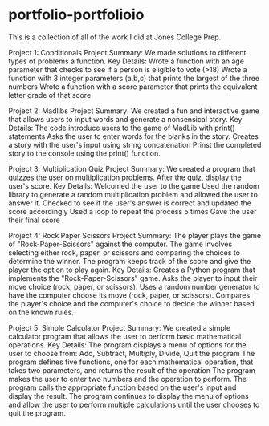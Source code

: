 # portfolio-portfolioio
This is a collection of all of the work I did at Jones College Prep.

Project 1: Conditionals Project
Summary:  We made solutions to different types of problems a function. 
Key Details:
Wrote a function with an age parameter that checks to see if a person is eligible to vote (>18) 
Wrote a function with 3 integer parameters (a,b,c) that prints the largest of the three numbers 
Wrote a function with a score parameter that prints the equivalent letter grade of that score

Project 2: Madlibs Project
Summary: We created a fun and interactive game that allows users to input words and generate a nonsensical story.
Key Details: 
The code introduce users to the game of MadLib with print() statements
Asks the user to enter words for the blanks in the story.
Creates a story with the user's input using string concatenation
Prinst the completed story to the console using the print() function. 

Project 3: Multiplication Quiz Project
Summary: We created a program that quizzes the user on multiplication problems. After the quiz, display the user's score.
Key Details: 
Welcomed the user to the game
Used the random library to generate a random multiplication problem and allowed the user to answer it.
Checked to see if the user's answer is correct and updated the score accordingly
Used a loop to repeat the process 5 times
Gave the user their final score

Project 4: Rock Paper Scissors Project
Summary: The player plays the game of "Rock-Paper-Scissors" against the computer. The game involves selecting either rock, paper, or scissors and comparing the choices to determine the winner. The program keeps track of the score and give the player the option to play again.
Key Details:
Creates a Python program that implements the "Rock-Paper-Scissors" game.
Asks the player to input their move choice (rock, paper, or scissors).
Uses a random number generator to have the computer choose its move (rock, paper, or scissors).
Compares the player's choice and the computer's choice to decide the winner based on the known rules.

Project 5: Simple Calculator Project
Summary: We created a simple calculator program that allows the user to perform basic mathematical operations.
Key Details:
The program displays a menu of options for the user to choose from: Add, Subtract, Multiply, Divide, Quit the program
The program defines five functions, one for each mathematical operation, that takes two parameters, and returns the result of the operation
The program makes the user to enter two numbers and the operation to perform.
The program calls the appropriate function based on the user's input and display the result.
The program continues to display the menu of options and allow the user to perform multiple calculations until the user chooses to quit the program.


